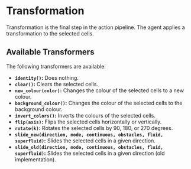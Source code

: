 # Transformation

Transformation is the final step in the action pipeline. The agent applies a transformation to the selected cells.

## Available Transformers

The following transformers are available:

* **`identity()`:** Does nothing.
* **`clear()`:** Clears the selected cells.
* **`new_colour(color)`:** Changes the colour of the selected cells to a new colour.
* **`background_colour()`:** Changes the colour of the selected cells to the background colour.
* **`invert_colors()`:** Inverts the colours of the selected cells.
* **`flip(axis)`:** Flips the selected cells horizontally or vertically.
* **`rotate(k)`:** Rotates the selected cells by 90, 180, or 270 degrees.
* **`slide_new(direction, mode, continuous, obstacles, fluid, superfluid)`:** Slides the selected cells in a given direction.
* **`slide_old(direction, mode, continuous, obstacles, fluid, superfluid)`:** Slides the selected cells in a given direction (old implementation).
